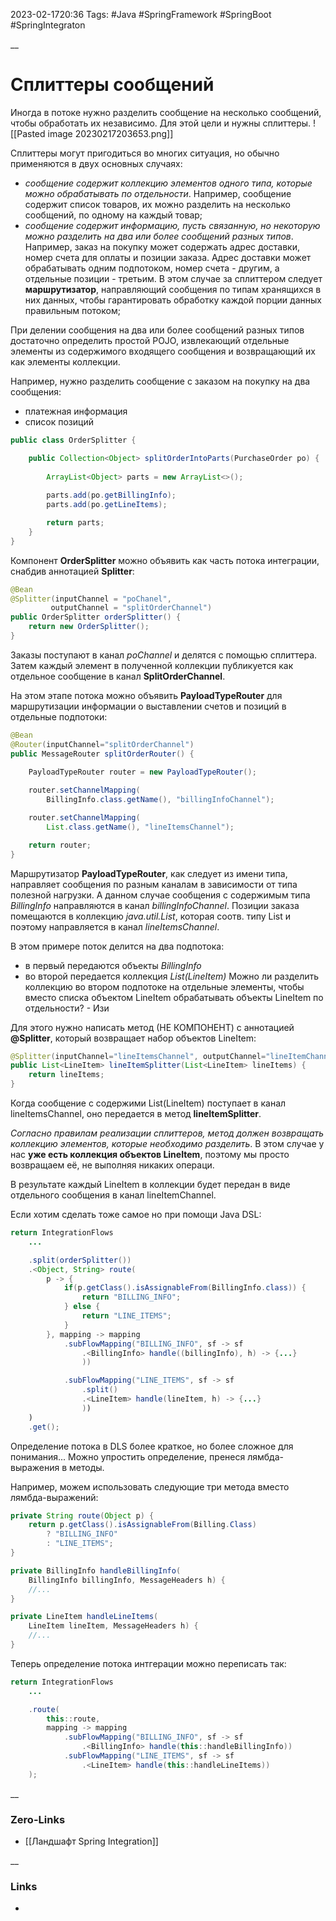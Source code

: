 2023-02-1720:36
Tags: #Java #SpringFramework #SpringBoot #SpringIntegraton

__
# Сплиттеры сообщений

Иногда в потоке нужно разделить сообщение на несколько сообщений, чтобы обработать их независимо. Для этой цели и нужны сплиттеры.
![[Pasted image 20230217203653.png]]

Сплиттеры могут пригодиться во многих ситуация, но обычно применяются в двух основных случаях:
- *сообщение содержит коллекцию элементов одного типа, которые можно обрабатывать по отдельности*. Например, сообщение содержит список товаров, их можно разделить на несколько сообщений, по одному на каждый товар;
- *сообщение содержит информацию, пусть  связанную, но некоторую можно разделить на два или более сообщений разных типов*. Например, заказ на покупку может содержать адрес доставки, номер счета для оплаты и позиции заказа. Адрес доставки может обрабатывать одним подпотоком, номер счета - другим, а отдельные позиции - третьим. В этом случае за сплиттером следует **маршрутизатор**, направляющий сообщения по типам хранящихся в них данных, чтобы гарантировать обработку каждой порции данных правильным потоком;

При делении сообщения на два или более сообщений разных типов достаточно определить простой POJO, извлекающий отдельные элементы из содержимого входящего сообщения и возвращающий их как элементы коллекции.

Например, нужно разделить сообщение с заказом на покупку на два сообщения: 
- платежная информация
- список позиций
```java
public class OrderSplitter {

	public Collection<Object> splitOrderIntoParts(PurchaseOrder po) {
	
		ArrayList<Object> parts = new ArrayList<>();
		
		parts.add(po.getBillingInfo);
		parts.add(po.getLineItems);

		return parts;
	}
}
```

Компонент **OrderSplitter** можно объявить как часть потока интеграции, снабдив аннотацией **Splitter**:
```java
@Bean
@Splitter(inputChannel = "poChanel",
		 outputChannel = "splitOrderChannel")
public OrderSplitter orderSplitter() {
	return new OrderSplitter();
}
```
Заказы поступают в канал *poChannel* и делятся с помощью сплиттера. Затем каждый элемент в полученной коллекции публикуется как отдельное сообщение в канал **SplitOrderChannel**. 

На этом этапе потока можно объявить **PayloadTypeRouter** для маршрутизации информации о выставлении счетов и позиций в отдельные подпотоки:
```java
@Bean
@Router(inputChannel="splitOrderChannel")
public MessageRouter splitOrderRouter() {

	PayloadTypeRouter router = new PayloadTypeRouter();
	
	router.setChannelMapping(
		BillingInfo.class.getName(), "billingInfoChannel");

	router.setChannelMapping(
		List.class.getName(), "lineItemsChannel");

	return router;
}
```
Маршрутизатор **PayloadTypeRouter**, как следует из имени типа, направляет сообщения по разным каналам в зависимости от типа полезной нагрузки. А данном случае сообщения с содержимым типа *BillingInfo* направляются в канал *billingInfoChannel*. Позиции заказа помещаются в коллекцию *java.util.List*, которая соотв. типу List и поэтому направляется в канал *lineItemsChannel*.

В этом примере поток делится на два подпотока: 
- в первый передаются объекты *BillingInfo*
- во второй передается коллекция *List(LineItem)*
Можно ли разделить коллекцию во втором подпотоке на отдельные элементы, чтобы вместо списка объектом LineItem обрабатывать объекты LineItem по отдельности? - Изи

Для этого нужно написать метод (НЕ КОМПОНЕНТ) с аннотацией **@Splitter**, который возвращает набор объектов LineItem:
```java
@Splitter(inputChannel="lineItemsChannel", outputChannel="lineItemChannel")
public List<LineItem> lineItemSplitter(List<LineItem> lineItems) {
	return lineItems;
}
```
Когда сообщение с содержими List(LineItem) поступает в канал lineItemsChannel, оно передается в метод **lineItemSplitter**. 

*Согласно правилам реализации сплиттеров, метод должен возвращать коллекцию элементов, которые необходимо разделить*. В этом случае у нас **уже есть коллекция объектов LineItem**, поэтому мы просто возвращаем её, не выполняя никаких операци.

В результате каждый LineItem в коллекции будет передан в виде отдельного сообщения в канал lineItemChannel.

Если хотим сделать тоже самое но при помощи Java DSL:
```java
return IntegrationFlows
	...

	.split(orderSplitter())
	.<Object, String> route(
		p -> {
			if(p.getClass().isAssignableFrom(BillingInfo.class)) {
				return "BILLING_INFO";
			} else {
				return "LINE_ITEMS";
			}
		}, mapping -> mapping
			.subFlowMapping("BILLING_INFO", sf -> sf
				.<BillingInfo> handle((billingInfo), h) -> {...}
				))

			.subFlowMapping("LINE_ITEMS", sf -> sf
				.split()
				.<LineItem> handle(lineItem, h) -> {...}
				))
	)
	.get();
```
Определение потока в DLS более краткое, но более сложное для понимания... Можно упростить определение, пренеся лямбда-выражения в методы. 

Например, можем использовать следующие три метода вместо лямбда-выражений:
```java
private String route(Object p) {
	return p.getClass().isAssignableFrom(Billing.Class)
		? "BILLING_INFO"
		: "LINE_ITEMS";
}

private BillingInfo handleBillingInfo(
	BillingInfo billingInfo, MessageHeaders h) {
	//...	
}

private LineItem handleLineItems(
	LineItem lineItem, MessageHeaders h) {
	//...	
}
```
Теперь определение потока интгерации можно переписать так:
```java
return IntegrationFlows
	...

	.route(
		this::route,
		mapping -> mapping
			.subFlowMapping("BILLING_INFO", sf -> sf
				.<BillingInfo> handle(this::handleBillingInfo))
			.subFlowMapping("LINE_ITEMS", sf -> sf
				.<LineItem> handle(this::handleLineItems))
	);
```

__
### Zero-Links
- [[Ландшафт Spring Integration]]

__
### Links
- 

